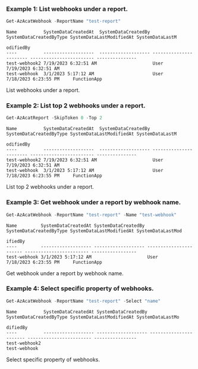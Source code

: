 ### Example 1: List webhooks under a report.
```powershell
Get-AzAcatWebhook -ReportName "test-report"
```

```output
Name          SystemDataCreatedAt  SystemDataCreatedBy SystemDataCreatedByType SystemDataLastModifiedAt SystemDataLastM
                                                                                                        odifiedBy
----          -------------------  ------------------- ----------------------- ------------------------ ---------------
test-webhook2 7/19/2023 6:32:51 AM                     User                    7/19/2023 6:32:51 AM
test-webhook  3/1/2023 5:17:12 AM                      User                    7/18/2023 6:23:55 PM     FunctionApp
```

List webhooks under a report.

### Example 2: List top 2 webhooks under a report.
```powershell
Get-AzAcatReport -SkipToken 0 -Top 2
```

```output
Name          SystemDataCreatedAt  SystemDataCreatedBy SystemDataCreatedByType SystemDataLastModifiedAt SystemDataLastM
                                                                                                        odifiedBy
----          -------------------  ------------------- ----------------------- ------------------------ ---------------
test-webhook2 7/19/2023 6:32:51 AM                     User                    7/19/2023 6:32:51 AM
test-webhook  3/1/2023 5:17:12 AM                      User                    7/18/2023 6:23:55 PM     FunctionApp
```

List top 2 webhooks under a report.

### Example 3: Get webhook under a report by webhook name.
```powershell
Get-AzAcatWebhook -ReportName "test-report" -Name "test-webhook"
```

```output
Name         SystemDataCreatedAt SystemDataCreatedBy SystemDataCreatedByType SystemDataLastModifiedAt SystemDataLastMod
                                                                                                      ifiedBy
----         ------------------- ------------------- ----------------------- ------------------------ -----------------
test-webhook 3/1/2023 5:17:12 AM                     User                    7/18/2023 6:23:55 PM     FunctionApp
```

Get webhook under a report by webhook name.

### Example 4: Select specific property of webhooks.
```powershell
Get-AzAcatWebhook -ReportName "test-report" -Select "name"
```

```output
Name          SystemDataCreatedAt SystemDataCreatedBy SystemDataCreatedByType SystemDataLastModifiedAt SystemDataLastMo
                                                                                                       difiedBy
----          ------------------- ------------------- ----------------------- ------------------------ ----------------
test-webhook2
test-webhook
```

Select specific property of webhooks.

